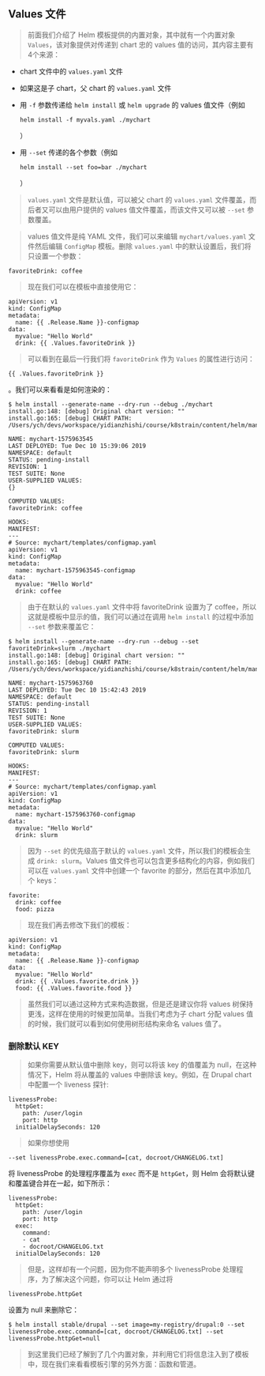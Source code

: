 
## Values 文件

> 前面我们介绍了 Helm 模板提供的内置对象，其中就有一个内置对象 `Values`，该对象提供对传递到 chart 忠的 values 值的访问，其内容主要有4个来源：

*   chart 文件中的 `values.yaml` 文件
*   如果这是子 chart，父 chart 的 `values.yaml` 文件
*   用 `-f` 参数传递给 `helm install` 或 `helm upgrade` 的 values 值文件（例如 

    ```
    helm install -f myvals.yaml ./mychart
    ```

    ）
*   用 `--set` 传递的各个参数（例如 

    ```
    helm install --set foo=bar ./mychart
    ```

    ）

> `values.yaml` 文件是默认值，可以被父 chart 的 `values.yaml` 文件覆盖，而后者又可以由用户提供的 values 值文件覆盖，而该文件又可以被 `--set` 参数覆盖。

> values 值文件是纯 YAML 文件，我们可以来编辑 `mychart/values.yaml` 文件然后编辑 `ConfigMap` 模板。删除 `values.yaml` 中的默认设置后，我们将只设置一个参数：

```
favoriteDrink: coffee
```

> 现在我们可以在模板中直接使用它：

```
apiVersion: v1
kind: ConfigMap
metadata:
  name: {{ .Release.Name }}-configmap
data:
  myvalue: "Hello World"
  drink: {{ .Values.favoriteDrink }}
```

> 可以看到在最后一行我们将 `favoriteDrink` 作为 `Values` 的属性进行访问：

```
{{ .Values.favoriteDrink }}
```

。我们可以来看看是如何渲染的：

```
$ helm install --generate-name --dry-run --debug ./mychart
install.go:148: [debug] Original chart version: ""
install.go:165: [debug] CHART PATH: /Users/ych/devs/workspace/yidianzhishi/course/k8strain/content/helm/manifests/mychart

NAME: mychart-1575963545
LAST DEPLOYED: Tue Dec 10 15:39:06 2019
NAMESPACE: default
STATUS: pending-install
REVISION: 1
TEST SUITE: None
USER-SUPPLIED VALUES:
{}

COMPUTED VALUES:
favoriteDrink: coffee

HOOKS:
MANIFEST:
---
# Source: mychart/templates/configmap.yaml
apiVersion: v1
kind: ConfigMap
metadata:
  name: mychart-1575963545-configmap
data:
  myvalue: "Hello World"
  drink: coffee
```

> 由于在默认的 `values.yaml` 文件中将 favoriteDrink 设置为了 coffee，所以这就是模板中显示的值，我们可以通过在调用 `helm install` 的过程中添加 `--set` 参数来覆盖它：

```
$ helm install --generate-name --dry-run --debug --set favoriteDrink=slurm ./mychart
install.go:148: [debug] Original chart version: ""
install.go:165: [debug] CHART PATH: /Users/ych/devs/workspace/yidianzhishi/course/k8strain/content/helm/manifests/mychart

NAME: mychart-1575963760
LAST DEPLOYED: Tue Dec 10 15:42:43 2019
NAMESPACE: default
STATUS: pending-install
REVISION: 1
TEST SUITE: None
USER-SUPPLIED VALUES:
favoriteDrink: slurm

COMPUTED VALUES:
favoriteDrink: slurm

HOOKS:
MANIFEST:
---
# Source: mychart/templates/configmap.yaml
apiVersion: v1
kind: ConfigMap
metadata:
  name: mychart-1575963760-configmap
data:
  myvalue: "Hello World"
  drink: slurm
```

> 因为 `--set` 的优先级高于默认的 `values.yaml` 文件，所以我们的模板会生成 `drink: slurm`。Values 值文件也可以包含更多结构化的内容，例如我们可以在 `values.yaml` 文件中创建一个 favorite 的部分，然后在其中添加几个 keys：

```
favorite:
  drink: coffee
  food: pizza
```

> 现在我们再去修改下我们的模板：

```
apiVersion: v1
kind: ConfigMap
metadata:
  name: {{ .Release.Name }}-configmap
data:
  myvalue: "Hello World"
  drink: {{ .Values.favorite.drink }}
  food: {{ .Values.favorite.food }}
```

> 虽然我们可以通过这种方式来构造数据，但是还是建议你将 values 树保持更浅，这样在使用的时候更加简单。当我们考虑为子 chart 分配 values 值的时候，我们就可以看到如何使用树形结构来命名 values 值了。

### 删除默认 KEY

> 如果你需要从默认值中删除 key，则可以将该 key 的值覆盖为 null，在这种情况下，Helm 将从覆盖的 values 中删除该 key。例如，在 Drupal chart 中配置一个 liveness 探针:

```
livenessProbe:
  httpGet:
    path: /user/login
    port: http
  initialDelaySeconds: 120
```

> 如果你想使用 

```
--set livenessProbe.exec.command=[cat, docroot/CHANGELOG.txt]
```

 将 livenessProbe 的处理程序覆盖为 `exec` 而不是 `httpGet`，则 Helm 会将默认键和覆盖键合并在一起，如下所示：

```
livenessProbe:
  httpGet:
    path: /user/login
    port: http
  exec:
    command:
    - cat
    - docroot/CHANGELOG.txt
  initialDelaySeconds: 120
```

> 但是，这样却有一个问题，因为你不能声明多个 livenessProbe 处理程序，为了解决这个问题，你可以让 Helm 通过将 

```
livenessProbe.httpGet
```

 设置为 null 来删除它：

```
$ helm install stable/drupal --set image=my-registry/drupal:0 --set livenessProbe.exec.command=[cat, docroot/CHANGELOG.txt] --set livenessProbe.httpGet=null
```

> 到这里我们已经了解到了几个内置对象，并利用它们将信息注入到了模板中，现在我们来看看模板引擎的另外方面：函数和管道。